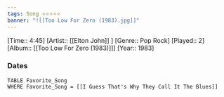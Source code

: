```yaml
---
tags: Song ⭐⭐⭐⭐⭐ 
banner: "![[Too Low For Zero (1983).jpg]]"
---
```

[Time:: 4:45]
[Artist:: [[Elton John]] ]
[Genre:: Pop Rock]
[Played:: 2]
[Album:: [[Too Low For Zero (1983)]]]
[Year:: 1983]
### Dates
````dataview
TABLE Favorite_Song
WHERE Favorite_Song = [[I Guess That's Why They Call It The Blues]]
````